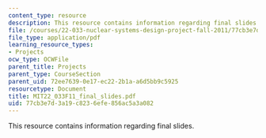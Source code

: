 ```yaml
---
content_type: resource
description: This resource contains information regarding final slides.
file: /courses/22-033-nuclear-systems-design-project-fall-2011/77cb3e7d3a19c8236efe856ac5a3a082_MIT22_033F11_final_slides.pdf
file_type: application/pdf
learning_resource_types:
- Projects
ocw_type: OCWFile
parent_title: Projects
parent_type: CourseSection
parent_uid: 72ee7639-0e17-ec22-2b1a-a6d5bb9c5925
resourcetype: Document
title: MIT22_033F11_final_slides.pdf
uid: 77cb3e7d-3a19-c823-6efe-856ac5a3a082
---
```

This resource contains information regarding final slides.